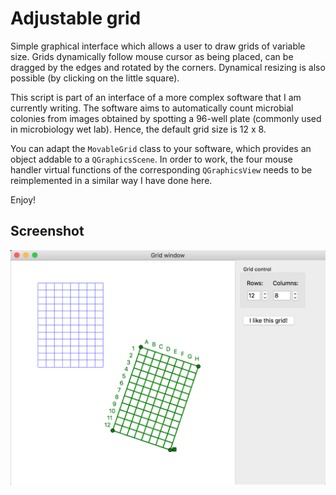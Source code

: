 # Adjustable grid

Simple graphical interface which allows a user to draw grids of variable 
size. Grids dynamically follow mouse cursor as being placed, can be 
dragged by the edges and rotated by the corners. Dynamical resizing is 
also possible (by clicking on the little square). 

This script is part of an interface of a more complex  software that I am
 currently writing. The software aims to automatically count microbial 
 colonies from 
 images obtained by spotting a 96-well plate  (commonly used in microbiology
  wet lab). Hence,
 the default grid size is 12 x 8.  

You can adapt the `MovableGrid` class to your software, which provides an object
addable to a `QGraphicsScene`. In order to work, the four mouse handler virtual 
functions of the corresponding `QGraphicsView` needs to be reimplemented in 
a similar way I have done here.

Enjoy!

## Screenshot
![alt text][screenshot]

[screenshot]: https://github.com/Llewlyn/Adjustable-12-x-8-grid/blob/master/screenshot.png "Screenshot"

